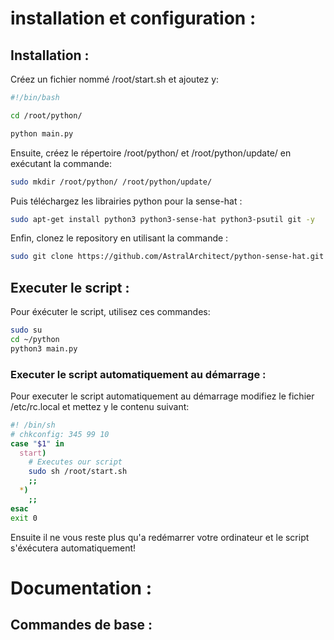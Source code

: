 # installation et configuration :
## Installation :

Créez un fichier nommé /root/start.sh et ajoutez y:

```sh
#!/bin/bash

cd /root/python/

python main.py
```

Ensuite, créez le répertoire /root/python/  et /root/python/update/ en exécutant la commande:

```sh
sudo mkdir /root/python/ /root/python/update/
```

Puis téléchargez les librairies python pour la sense-hat :

```sh
sudo apt-get install python3 python3-sense-hat python3-psutil git -y
```

Enfin, clonez le repository en utilisant la commande :

```sh
sudo git clone https://github.com/AstralArchitect/python-sense-hat.git /root/python/
```

## Executer le script :

Pour éxécuter le script, utilisez ces commandes:

```sh
sudo su
cd ~/python
python3 main.py
```
### Executer le script automatiquement au démarrage :

Pour executer le script automatiquement au démarrage modifiez le fichier /etc/rc.local et mettez y le contenu suivant:

```sh
#! /bin/sh
# chkconfig: 345 99 10
case "$1" in
  start)
    # Executes our script
    sudo sh /root/start.sh
    ;;
  *)
    ;;
esac
exit 0
```

Ensuite il ne vous reste plus qu'a redémarrer votre ordinateur et le script s'éxécutera automatiquement!

# Documentation :

## Commandes de base :

